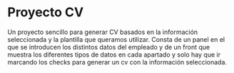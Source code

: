 # Proyecto CV 

Un proyecto sencillo para generar CV basados en la información seleccionada y la plantilla que queramos utilizar.
Consta de un panel en el que se introducen los distintos datos del empleado y de un front que muestra los diferentes tipos de datos en cada apartado y solo hay que ir marcando los 
checks para generar un cv con la información seleccionada.
